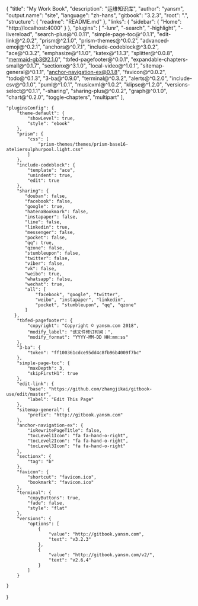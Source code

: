{
    "title": "My Work Book",
    "description": "运维知识库",
    "author": "yansm",
    "output.name": "site",
    "language": "zh-hans",
    "gitbook": "3.2.3",
    "root": ".",
    "structure": {
        "readme": "README.md"
    },
    "links": {
        "sidebar": {
            "Home": "http://localhost:4000"
        }
    },
    "plugins": [
        "-lunr",
        "-search",
        "-highlight",
        "-livereload",
        "search-plus@^0.0.11",
        "simple-page-toc@^0.1.1",
        "edit-link@^2.0.2",
        "prism@^2.1.0",
        "prism-themes@^0.0.2",
        "advanced-emoji@^0.2.1",
        "anchors@^0.7.1",
        "include-codeblock@^3.0.2",
        "ace@^0.3.2",
        "emphasize@^1.1.0",
        "katex@^1.1.3",
        "splitter@^0.0.8",
        "mermaid-gb3@2.1.0",
        "tbfed-pagefooter@^0.0.1",
        "expandable-chapters-small@^0.1.7",
        "sectionx@^3.1.0",
        "local-video@^1.0.1",
        "sitemap-general@^0.1.1",
        "anchor-navigation-ex@0.1.8",
        "favicon@^0.0.2",
        "todo@^0.1.3",
        "3-ba@^0.9.0",
        "terminal@^0.3.2",
        "alerts@^0.2.0",
        "include-csv@^0.1.0",
        "puml@^1.0.1",
        "musicxml@^1.0.2",
        "klipse@^1.2.0",
        "versions-select@^0.1.1",
        "-sharing",
        "sharing-plus@^0.0.2",
        "graph@^0.1.0",
        "chart@^0.2.0",
        "toggle-chapters",
        "multipart"
    ],

    "pluginsConfig": {
        "theme-default": {
            "showLevel": true,
            "style": "ebook"
        },
        "prism": {
            "css": [
                "prism-themes/themes/prism-base16-ateliersulphurpool.light.css"
            ]
        },
        "include-codeblock": {
            "template": "ace",
            "unindent": true,
            "edit": true
        },
        "sharing": {
           "douban": false,
           "facebook": false,
           "google": true,
           "hatenaBookmark": false,
           "instapaper": false,
           "line": false,
           "linkedin": true,
           "messenger": false,
           "pocket": false,
           "qq": true,
           "qzone": false,
           "stumbleupon": false,
           "twitter": false,
           "viber": false,
           "vk": false,
           "weibo": true,
           "whatsapp": false,
           "wechat": true,
           "all": [
               "facebook", "google", "twitter",
               "weibo", "instapaper", "linkedin",
               "pocket", "stumbleupon", "qq", "qzone"
           ]
       },
        "tbfed-pagefooter": {
            "copyright": "Copyright © yansm.com 2018",
            "modify_label": "该文件修订时间：",
            "modify_format": "YYYY-MM-DD HH:mm:ss"
        },
        "3-ba": {
            "token": "ff100361cdce95dd4c8fb96b4009f7bc"
        },
        "simple-page-toc": {
            "maxDepth": 3,
            "skipFirstH1": true
        },
        "edit-link": {
            "base": "https://github.com/zhangjikai/gitbook-use/edit/master",
            "label": "Edit This Page"
        },
        "sitemap-general": {
            "prefix": "http://gitbook.yansm.com"
        },
        "anchor-navigation-ex": {
            "isRewritePageTitle": false,
            "tocLevel1Icon": "fa fa-hand-o-right",
            "tocLevel2Icon": "fa fa-hand-o-right",
            "tocLevel3Icon": "fa fa-hand-o-right"
        },
        "sectionx": {
            "tag": "b"
        },
        "favicon": {
            "shortcut": "favicon.ico",
            "bookmark": "favicon.ico"
        },
        "terminal": {
            "copyButtons": true,
            "fade": false,
            "style": "flat"
        },
        "versions": {
            "options": [
                {
                    "value": "http://gitbook.yansm.com",
                    "text": "v3.2.3"
                },
                {
                    "value": "http://gitbook.yansm.com/v2/",
                    "text": "v2.6.4"
                }
            ]
        }

    }
}
